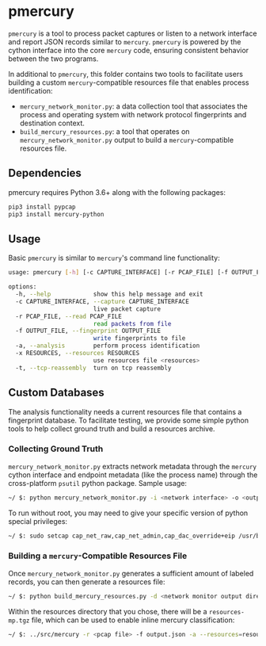 # pmercury

`pmercury` is a tool to process packet captures or listen to a network interface and report JSON records similar to `mercury`. `pmercury` is powered by the cython interface into the core `mercury` code, ensuring consistent behavior between the two programs.

In additional to `pmercury`, this folder contains two tools to facilitate users building a custom `mercury`-compatible resources file that enables process identification:

* `mercury_network_monitor.py`: a data collection tool that associates the process and operating system with network protocol fingerprints and destination context.
* `build_mercury_resources.py`: a tool that operates on `mercury_network_monitor.py` output to build a `mercury`-compatible resources file.


## Dependencies

pmercury requires Python 3.6+ along with the following packages:

```bash
pip3 install pypcap
pip3 install mercury-python
```


## Usage

Basic `pmercury` is similar to `mercury`'s command line functionality:

```bash
usage: pmercury [-h] [-c CAPTURE_INTERFACE] [-r PCAP_FILE] [-f OUTPUT_FILE] [-a] [-x RESOURCES] [-t]

options:
  -h, --help            show this help message and exit
  -c CAPTURE_INTERFACE, --capture CAPTURE_INTERFACE
                        live packet capture
  -r PCAP_FILE, --read PCAP_FILE
                        read packets from file
  -f OUTPUT_FILE, --fingerprint OUTPUT_FILE
                        write fingerprints to file
  -a, --analysis        perform process identification
  -x RESOURCES, --resources RESOURCES
                        use resources file <resources>
  -t, --tcp-reassembly  turn on tcp reassembly
```

## Custom Databases

The analysis functionality needs a current resources file that contains a fingerprint database. To facilitate testing, we provide some simple python tools to help collect ground truth and build a resources archive.


### Collecting Ground Truth

`mercury_network_monitor.py` extracts network metadata through the `mercury` cython interface and endpoint metadata (like the process name) through the cross-platform `psutil` python package. Sample usage:

```bash
~/ $: python mercury_network_monitor.py -i <network interface> -o <output directory>
```

To run without root, you may need to give your specific version of python special privileges:

```bash
~/ $: sudo setcap cap_net_raw,cap_net_admin,cap_dac_override+eip /usr/bin/python3.11
```


### Building a `mercury`-Compatible Resources File

Once `mercury_network_monitor.py` generates a sufficient amount of labeled records, you can then generate a resources file:

```bash
~/ $: python build_mercury_resources.py -d <network monitor output directory> -r <directory to store resources>
```

Within the resources directory that you chose, there will be a `resources-mp.tgz` file, which can be used to enable inline mercury classification:

```bash
~/ $: ../src/mercury -r <pcap file> -f output.json -a --resources=resources/resources-mp.tgz
```
